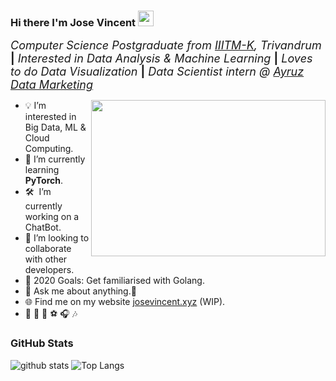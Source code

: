### Hi there I'm Jose Vincent <img src="https://media.giphy.com/media/hvRJCLFzcasrR4ia7z/giphy.gif" width="25px">


 <font size="4.5">_Computer Science Postgraduate from [IIITM-K](https://www.iiitmk.ac.in/), Trivandrum_ **|** _Interested in Data Analysis & Machine Learning_ **|** _Loves to do Data Visualization_ **|** _Data Scientist intern @ [Ayruz Data Marketing](https://ayruz.com/)_</font>

<img align="right" height="250" width="375" alt="" src="https://i.giphy.com/media/l46Cy1rHbQ92uuLXa/giphy.gif" />

- :bulb: I’m interested in Big Data, ML & Cloud Computing.
- 🌱 I’m currently learning **PyTorch**.
- 🛠 &nbsp;I’m currently working on a ChatBot.
- 👯 I’m looking to collaborate with other developers.
- 🥅 2020 Goals: Get familiarised with Golang.
- 💬 Ask me about anything.🤝
- 🌐 Find me on my website [josevincent.xyz](https://www.josevincent.xyz) (WIP).
- :yellow_heart: :bicyclist:  :book:  :soccer:  :headphones:  :notes:

### GitHub Stats
<a>![github stats](https://github-readme-stats.vercel.app/api?username=jose-vincent&count_private=true&show_icons=true&theme=chartreuse-dark)
</a>
<a>![Top Langs](https://github-readme-stats.vercel.app/api/top-langs/?username=jose-vincent&count_private=true&theme=chartreuse-dark)
</a>


